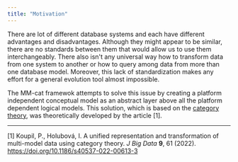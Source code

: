 ```yaml
---
title: "Motivation"
---
```


There are lot of different database systems and each have different advantages and disadvantages. Although they might appear to be similar, there are no standards between them that would allow us to use them interchangeably. There also isn't any universal way how to transform data from one system to another or how to query among data from more than one database model. Moreover, this lack of standardization makes any effort for a general evolution tool almost impossible.

The MM-cat framewok attempts to solve this issue by creating a platform independent conceptual model as an abstract layer above all the platform dependent logical models. This solution, which is based on the [category theory](theoreticalBackground/categoryTheory.md), was theoretically developed by the article [1].

---

[1] Koupil, P., Holubová, I. A unified representation and transformation of multi-model data using category theory. *J Big Data* **9**, 61 (2022). https://doi.org/10.1186/s40537-022-00613-3